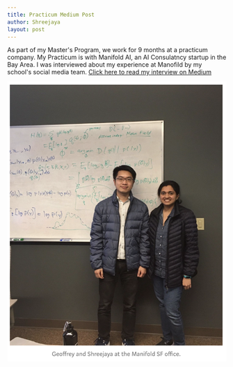 ```yaml
---
title: Practicum Medium Post
author: Shreejaya
layout: post
---
```


As part of my Master's Program, we work for 9 months at a practicum company. My Practicum is with Manifold AI, an AI Consulatncy startup in the Bay Area. 
I was interviewed about my experience at Manofild by my school's social media team. 
[Click here to read my interview on Medium](https://medium.com/usf-msds/practicum-pride-manifold-4baa4b3f86d1)

![Working at Manifold AI](../assets/images/manifold.png)
